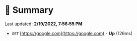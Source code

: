 # 📖 Summary
Last updated: **2/19/2022, 7:56:55 PM**

- `GET` [https://google.com](https://google.com) - **Up** (126ms)

